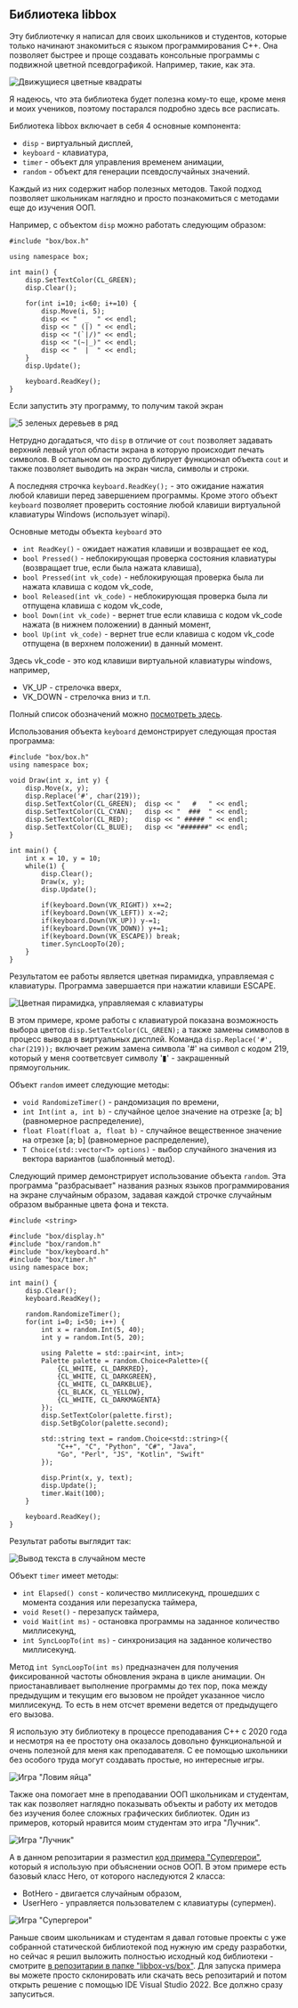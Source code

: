 ## Библиотека libbox

Эту библиотечку я написал для своих школьников и студентов, которые только начинают знакомиться с языком программирования С++. Она позволяет быстрее и проще создавать консольные программы с подвижной цветной псевдографикой.
Например, такие, как эта.

![Движущиеся цветные квадраты](./images/robots.gif)

Я надеюсь, что эта библиотека будет полезна кому-то еще, кроме меня и моих учеников, поэтому постарался подробно здесь все расписать.

Библиотека libbox включает в себя 4 основные компонента:
+ `disp` - виртуальный дисплей,
+ `keyboard` - клавиатура,
+ `timer` - объект для управления временем анимации,
+ `random` - объект для генерации псевдослучайных значений.

Каждый из них содержит набор полезных методов. Такой подход позволяет школьникам наглядно и просто познакомиться с методами еще до изучения ООП. 

Например, с объектом `disp` можно работать следующим образом:
```
#include "box/box.h"

using namespace box;

int main() {
	disp.SetTextColor(CL_GREEN);
	disp.Clear();
	
	for(int i=10; i<60; i+=10) {
		disp.Move(i, 5);
		disp << "  _  " << endl;
		disp << " (|) " << endl;
		disp << "(`|/)" << endl;
		disp << "(~|_)" << endl;
		disp << "  |  " << endl;
	}
	disp.Update();
	
	keyboard.ReadKey();
}
```

Если запустить эту программу, то получим такой экран

![5 зеленых деревьев в ряд](./images/trees.png)

Нетрудно догадаться, что `disp` в отличие от `cout` позволяет задавать верхний левый угол области экрана в которую происходит печать символов. В остальном он просто дублирует функционал объекта `cout` и также позволяет выводить на экран числа, символы и строки.

А последняя строчка `keyboard.ReadKey();` - это ожидание нажатия любой клавиши перед завершением программы. Кроме этого объект `keyboard` позволяет проверить состояние любой клавиши виртуальной клавиатуры Windows (использует winapi).

Основные методы объекта `keyboard` это
+ `int ReadKey()` - ожидает нажатия клавиши и возвращает ее код,
+ `bool Pressed()` - неблокирующая проверка состояния клавиатуры (возвращает true, если была нажата клавиша),
+ `bool Pressed(int vk_code)` - неблокирующая проверка была ли нажата клавиша с кодом vk_code,
+ `bool Released(int vk_code)` - неблокирующая проверка была ли отпущена клавиша с кодом vk_code,
+ `bool Down(int vk_code)` - вернет true если клавиша с кодом vk_code нажата (в нижнем положении) в данный момент,
+ `bool Up(int vk_code)` - вернет true если клавиша с кодом vk_code отпущена (в верхнем положении) в данный момент.

Здесь vk_code - это код клавиши виртуальной клавиатуры windows, например, 
+ VK_UP - стрелочка вверх,
+ VK_DOWN - стрелочка вниз и т.п.

Полный список обозначений можно [посмотреть здесь](https://learn.microsoft.com/en-gb/windows/win32/inputdev/virtual-key-codes).

Использования объекта `keyboard` демонстрирует следующая простая программа:
```
#include "box/box.h"
using namespace box;

void Draw(int x, int y) {
	disp.Move(x, y);
	disp.Replace('#', char(219));
	disp.SetTextColor(CL_GREEN);  disp << "   #   " << endl;
	disp.SetTextColor(CL_CYAN);   disp << "  ###  " << endl;
	disp.SetTextColor(CL_RED);    disp << " ##### " << endl;
	disp.SetTextColor(CL_BLUE);   disp << "#######" << endl;
}

int main() {
	int x = 10, y = 10;
	while(1) {
    	disp.Clear();
        Draw(x, y);
    	disp.Update();

        if(keyboard.Down(VK_RIGHT)) x+=2;
        if(keyboard.Down(VK_LEFT)) x-=2;
        if(keyboard.Down(VK_UP)) y-=1;
        if(keyboard.Down(VK_DOWN)) y+=1;
        if(keyboard.Down(VK_ESCAPE)) break;
    	timer.SyncLoopTo(20);
    }
}
```

Результатом ее работы является цветная пирамидка, управляемая с клавиатуры. Программа завершается при нажатии клавиши ESCAPE.

![Цветная пирамидка, управляемая с клавиатуры](./images/keyboard-control.gif)

В этом примере, кроме работы с клавиатурой показана возможность выбора цветов `disp.SetTextColor(CL_GREEN);` а также замены символов в процесс вывода в виртуальных дисплей. Команда `disp.Replace('#', char(219));` включает режим замена символа '#' на символ с кодом 219, который у меня соответсвует символу '▮' - закрашенный прямоугольник.

Объект `random` имеет следующие методы:
+ `void RandomizeTimer()` - рандомизация по времени,
+ `int Int(int a, int b)` - случайное целое значение на отрезке [a; b] (равномерное распределение),
+ `float Float(float a, float b)` - случайное вещественное значение на отрезке [a; b] (равномерное распределение),
+ `T Choice(std::vector<T> options)` - выбор случайного значения из вектора вариантов (шаблонный метод).

Следующий пример демонстрирует использование объекта `random`. Эта программа "разбрасывает" названия разных языков программирования на экране случайным образом, задавая каждой строчке случайным образом выбранные цвета фона и текста.

```
#include <string>

#include "box/display.h"
#include "box/random.h"
#include "box/keyboard.h"
#include "box/timer.h"
using namespace box;

int main() {
	disp.Clear();
	keyboard.ReadKey();
	
	random.RandomizeTimer();
	for(int i=0; i<50; i++) {
		int x = random.Int(5, 40);
		int y = random.Int(5, 20);
		
		using Palette = std::pair<int, int>;
		Palette palette = random.Choice<Palette>({
			{CL_WHITE, CL_DARKRED}, 
			{CL_WHITE, CL_DARKGREEN},
			{CL_WHITE, CL_DARKBLUE}, 
			{CL_BLACK, CL_YELLOW},
			{CL_WHITE, CL_DARKMAGENTA}
		});
		disp.SetTextColor(palette.first);
		disp.SetBgColor(palette.second);
		
		std::string text = random.Choice<std::string>({
			"C++", "C", "Python", "C#", "Java",
			"Go", "Perl", "JS", "Kotlin", "Swift"
		});
		
		disp.Print(x, y, text);
		disp.Update();
		timer.Wait(100);
	}
	
	keyboard.ReadKey();
}
```

Результат работы выглядит так:

![Вывод текста в случайном месте](./images/random-example.gif)

Объект `timer` имеет методы:
+ `int Elapsed() const` - количество миллисекунд, прошедших с момента создания или перезапуска таймера,
+ `void Reset()` - перезапуск таймера,
+ `void Wait(int ms)` - остановка программы на заданное количество миллисекунд,
+ `int SyncLoopTo(int ms)` - синхронизация на заданное количество миллисекунд.

Метод `int SyncLoopTo(int ms)` предназначен для получения фиксированной частоты обновления экрана в цикле анимации. Он приостанавливает выполнение программы до тех пор, пока между предыдущим и текущим его вызовом не пройдет указанное число миллисекунд. То есть в нем отсчет времени ведется от предыдущего его вызова.

Я использую эту библиотеку в процессе преподавания С++ с 2020 года и несмотря на ее простоту она оказалось довольно функциональной и очень полезной для меня как преподавателя. С ее помощью школьники без особого труда могут создавать простые, но интересные игры.

![Игра "Ловим яйца"](./images/catch_eggs.gif)

Также она помогает мне в преподавании ООП школьникам и студентам, так как позволяет наглядно показывать объекты и работу их методов без изучения более сложных графических библиотек. Один из примеров, который нравится моим студентам это игра "Лучник".

![Игра "Лучник"](./images/archers.gif)

А в данном репозитарии я разместил [код примера "Супергерои"](https://github.com/zazicam/libbox/blob/main/libbox-vs/main.cpp), который я использую при объяснении основ ООП. В этом примере есть базовый класс Hero, от которого наследуются 2 класса:
+ BotHero - двигается случайным образом,
+ UserHero - управляется пользователем с клавиатуры (супермен).

![Игра "Супергерои"](./images/heroes.gif)

Раньше своим школьникам и студентам я давал готовые проекты с уже собранной статической библиотекой под нужную им среду разработки, но сейчас я решил выложить полностью исходный код библиотеки - смотрите [в репозитарии в папке "libbox-vs/box"](https://github.com/zazicam/libbox/tree/main/libbox-vs/box). Для запуска примера вы можете просто склонировать или скачать весь репозитарий и потом открыть решение с помощью IDE Visual Studio 2022. Все должно сразу запуситься.
